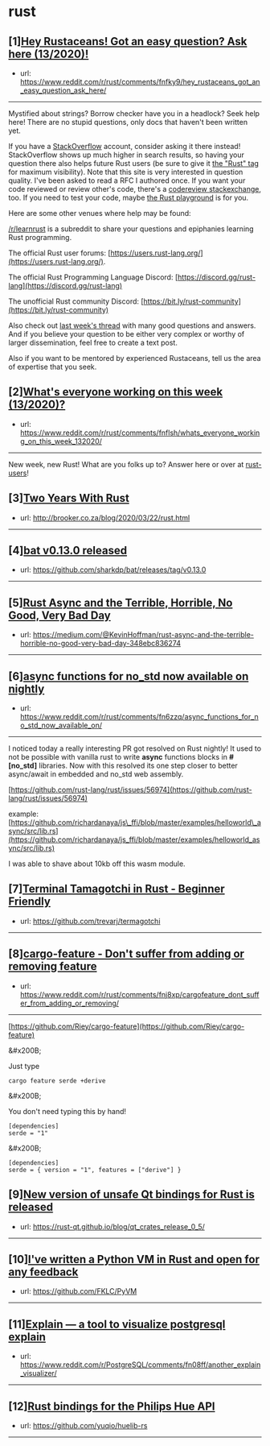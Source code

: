 # rust
## [1][Hey Rustaceans! Got an easy question? Ask here (13/2020)!](https://www.reddit.com/r/rust/comments/fnfky9/hey_rustaceans_got_an_easy_question_ask_here/)
- url: https://www.reddit.com/r/rust/comments/fnfky9/hey_rustaceans_got_an_easy_question_ask_here/
---
Mystified about strings? Borrow checker have you in a headlock? Seek help here! There are no stupid questions, only docs that haven't been written yet.

If you have a [StackOverflow](http://stackoverflow.com/) account, consider asking it there instead! StackOverflow shows up much higher in search results, so having your question there also helps future Rust users (be sure to give it [the "Rust" tag](http://stackoverflow.com/questions/tagged/rust) for maximum visibility). Note that this site is very interested in question quality. I've been asked to read a RFC I authored once. If you want your code reviewed or review other's code, there's a [codereview stackexchange](https://codereview.stackexchange.com/questions/tagged/rust), too. If you need to test your code, maybe [the Rust playground](https://play.rust-lang.org) is for you.

Here are some other venues where help may be found:

[/r/learnrust](https://www.reddit.com/r/learnrust) is a subreddit to share your questions and epiphanies learning Rust programming.

The official Rust user forums: [https://users.rust-lang.org/](https://users.rust-lang.org/).

The official Rust Programming Language Discord: [https://discord.gg/rust-lang](https://discord.gg/rust-lang)

The unofficial Rust community Discord: [https://bit.ly/rust-community](https://bit.ly/rust-community)

Also check out [last week's thread](https://reddit.com/r/rust/comments/fjef12/hey_rustaceans_got_an_easy_question_ask_here/) with many good questions and answers. And if you believe your question to be either very complex or worthy of larger dissemination, feel free to create a text post.

Also if you want to be mentored by experienced Rustaceans, tell us the area of expertise that you seek.
## [2][What's everyone working on this week (13/2020)?](https://www.reddit.com/r/rust/comments/fnflsh/whats_everyone_working_on_this_week_132020/)
- url: https://www.reddit.com/r/rust/comments/fnflsh/whats_everyone_working_on_this_week_132020/
---
New week, new Rust! What are you folks up to? Answer here or over at [rust-users](https://users.rust-lang.org/t/whats-everyone-working-on-this-week-13-2020/39864?u=llogiq)!
## [3][Two Years With Rust](https://www.reddit.com/r/rust/comments/fnf7ni/two_years_with_rust/)
- url: http://brooker.co.za/blog/2020/03/22/rust.html
---

## [4][bat v0.13.0 released](https://www.reddit.com/r/rust/comments/fn9jrg/bat_v0130_released/)
- url: https://github.com/sharkdp/bat/releases/tag/v0.13.0
---

## [5][Rust Async and the Terrible, Horrible, No Good, Very Bad Day](https://www.reddit.com/r/rust/comments/fnj12j/rust_async_and_the_terrible_horrible_no_good_very/)
- url: https://medium.com/@KevinHoffman/rust-async-and-the-terrible-horrible-no-good-very-bad-day-348ebc836274
---

## [6][async functions for no_std now available on nightly](https://www.reddit.com/r/rust/comments/fn6zzq/async_functions_for_no_std_now_available_on/)
- url: https://www.reddit.com/r/rust/comments/fn6zzq/async_functions_for_no_std_now_available_on/
---
I noticed today a really interesting PR got resolved on Rust nightly! It used to not be possible with vanilla rust to write **async** functions blocks in **#\[no\_std\]** libraries. Now with this resolved its one step closer to better async/await in embedded and no\_std web assembly.

[https://github.com/rust-lang/rust/issues/56974](https://github.com/rust-lang/rust/issues/56974)

example: [https://github.com/richardanaya/js\_ffi/blob/master/examples/helloworld\_async/src/lib.rs](https://github.com/richardanaya/js_ffi/blob/master/examples/helloworld_async/src/lib.rs)

I was able to shave about 10kb off this wasm module.
## [7][Terminal Tamagotchi in Rust - Beginner Friendly](https://www.reddit.com/r/rust/comments/fnhu78/terminal_tamagotchi_in_rust_beginner_friendly/)
- url: https://github.com/trevarj/termagotchi
---

## [8][cargo-feature - Don't suffer from adding or removing feature](https://www.reddit.com/r/rust/comments/fnj8xp/cargofeature_dont_suffer_from_adding_or_removing/)
- url: https://www.reddit.com/r/rust/comments/fnj8xp/cargofeature_dont_suffer_from_adding_or_removing/
---
[https://github.com/Riey/cargo-feature](https://github.com/Riey/cargo-feature)

&amp;#x200B;

Just type

    cargo feature serde +derive

&amp;#x200B;

You don't need typing this by hand!

    [dependencies]
    serde = "1"

&amp;#x200B;

    [dependencies]
    serde = { version = "1", features = ["derive"] }
## [9][New version of unsafe Qt bindings for Rust is released](https://www.reddit.com/r/rust/comments/fn9dqh/new_version_of_unsafe_qt_bindings_for_rust_is/)
- url: https://rust-qt.github.io/blog/qt_crates_release_0_5/
---

## [10][I've written a Python VM in Rust and open for any feedback](https://www.reddit.com/r/rust/comments/fn45fk/ive_written_a_python_vm_in_rust_and_open_for_any/)
- url: https://github.com/FKLC/PyVM
---

## [11][Explain — a tool to visualize postgresql explain](https://www.reddit.com/r/rust/comments/fni8c7/explain_a_tool_to_visualize_postgresql_explain/)
- url: https://www.reddit.com/r/PostgreSQL/comments/fn08ff/another_explain_visualizer/
---

## [12][Rust bindings for the Philips Hue API](https://www.reddit.com/r/rust/comments/fnc8i0/rust_bindings_for_the_philips_hue_api/)
- url: https://github.com/yuqio/huelib-rs
---


